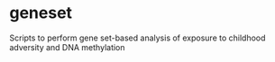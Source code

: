 # geneset
Scripts to perform gene set-based analysis of exposure to childhood adversity and DNA methylation
